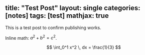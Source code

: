 title: "Test Post"
layout: single
categories: [notes]
tags: [test]
mathjax: true
---

This is a test post to confirm publishing works.

Inline math: $a^2 + b^2 = c^2$.

$$
\int_0^1 x^2 \, dx = \frac{1}{3}
$$
